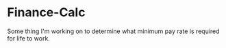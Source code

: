 # Finance-Calc
Some thing I'm working on to determine what minimum pay rate is required for life to work.
